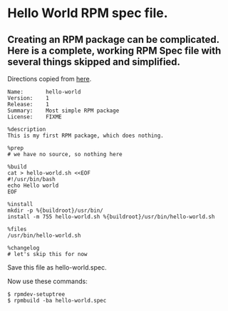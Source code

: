 # Hello World RPM spec file.
## Creating an RPM package can be complicated. Here is a complete, working RPM Spec file with several things skipped and simplified.
Directions copied from [here](https://rpm-packaging-guide.github.io/). 

```
Name:       hello-world
Version:    1
Release:    1
Summary:    Most simple RPM package
License:    FIXME

%description
This is my first RPM package, which does nothing.

%prep
# we have no source, so nothing here

%build
cat > hello-world.sh <<EOF
#!/usr/bin/bash
echo Hello world
EOF

%install
mkdir -p %{buildroot}/usr/bin/
install -m 755 hello-world.sh %{buildroot}/usr/bin/hello-world.sh

%files
/usr/bin/hello-world.sh

%changelog
# let's skip this for now
```
Save this file as hello-world.spec.

Now use these commands:
```
$ rpmdev-setuptree
$ rpmbuild -ba hello-world.spec
```
